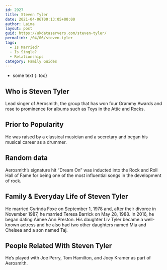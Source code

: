 ```yaml
---
id: 2927
title: Steven Tyler
date: 2021-04-06T00:13:05+00:00
author: Laima
layout: post
guid: https://ukdataservers.com/steven-tyler/
permalink: /04/06/steven-tyler
tags:
  - Is Married?
  - Is Single?
  - Relationships
category: Family Guides
---
```


* some text
{: toc}


## Who is Steven Tyler
                  
                  
                  
Lead singer of Aerosmith, the group that has won four Grammy Awards and rose to prominence for albums such as Toys in the Attic and Rocks. 
                  
              
            
              
            
                
                
                
## Prior to Popularity
                  
                  
                  
He was raised by a classical musician and a secretary and began his musical career as a drummer. 
                  
              
            
              
            
                
                
                
## Random data
                  
                  
                  
Aerosmith&#8217;s signature hit &#8220;Dream On&#8221; was inducted into the Rock and Roll Hall of Fame for being one of the most influential songs in the development of rock. 
                  
              
            
              
            
                
                
                
## Family & Everyday Life of Steven Tyler
                  
                  
                  
He married Cyrinda Foxe on September 1, 1978 and, after their divorce in November 1987, he married Teresa Barrick on May 28, 1988. In 2016, he began dating Aimee Ann Preston. His daughter Liv Tyler became a well-known actress and he also had two other daughters named Mia and Chelsea and a son named Taj. 
                  
              
            
              
            
                
                
                
## People Related With Steven Tyler
                  
                  
                  
He&#8217;s played with Joe Perry, Tom Hamilton, and Joey Kramer as part of Aerosmith. 
                  
              
            
              
            
                
              
            
              
              
            
            
              
            
          
          
          